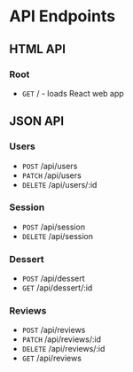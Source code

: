 # API Endpoints

## HTML API
### Root
+ `GET` / - loads React web app

## JSON API

### Users
+ `POST` /api/users
+ `PATCH` /api/users
+ `DELETE` /api/users/:id

### Session
+ `POST` /api/session
+ `DELETE` /api/session

### Dessert
+ `POST` /api/dessert
+ `GET` /api/dessert/:id

### Reviews
+ `POST` /api/reviews
+ `PATCH` /api/reviews/:id
+ `DELETE` /api/reviews/:id
+ `GET` /api/reviews
